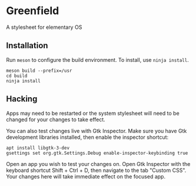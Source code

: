 # Greenfield

A stylesheet for elementary OS

## Installation

Run `meson` to configure the build environment. To install, use `ninja install`.

    meson build --prefix=/usr
    cd build
    ninja install

## Hacking

Apps may need to be restarted or the system stylesheet will need to be changed for your changes to take effect.

You can also test changes live with Gtk Inspector. Make sure you have Gtk development libraries installed, then enable the inspector shortcut:

    apt install libgtk-3-dev
    gsettings set org.gtk.Settings.Debug enable-inspector-keybinding true

Open an app you wish to test your changes on. Open Gtk Inspector with the keyboard shortcut Shift + Ctrl + D, then navigate to the tab "Custom CSS". Your changes here will take immediate effect on the focused app.
